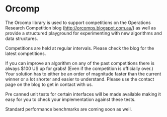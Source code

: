 # Orcomp

The Orcomp library is used to support competitions on the Operations Research Competition blog (http://orcomps.blogspot.com.au/) as well as provide a structured playground for experimenting with new
algorithms and data structures.

Competitions are held at regular intervals. Please check the blog for the latest competitions.

If you can improve an algorithm on any of the past competitions there is always $100 US up for grabs! (Even if the competition is officially over.)
Your solution has to either be an order of magnitude faster than the current winner or a lot shorter and easier to understand. Please use the contact page on the blog to get in contact with us.

Pre canned unit tests for certain interfaces will be made available making it easy for you to check your implementation against these tests. 

Standard performance benchmarks are coming soon as well.